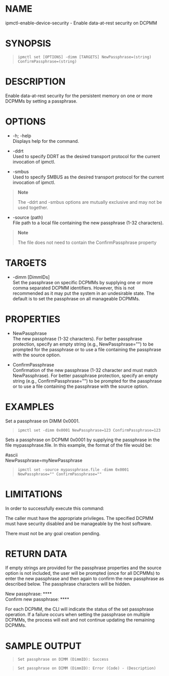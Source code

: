 # NAME

ipmctl-enable-device-security - Enable data-at-rest security on DCPMM

# SYNOPSIS

> 
> 
>     ipmctl set [OPTIONS] -dimm [TARGETS] NewPassphrase=(string)
>     ConfirmPassphrase=(string)

# DESCRIPTION

Enable data-at-rest security for the persistent memory on one or more
DCPMMs by setting a passphrase.

# OPTIONS

  - \-h; -help  
    Displays help for the command.

  - \-ddrt  
    Used to specify DDRT as the desired transport protocol for the
    current invocation of ipmctl.

  - \-smbus  
    Used to specify SMBUS as the desired transport protocol for the
    current invocation of ipmctl.

> **Note**
> 
> The -ddrt and -smbus options are mutually exclusive and may not be
> used together.

  - \-source (path)  
    File path to a local file containing the new passphrase (1-32
    characters).

> **Note**
> 
> The file does not need to contain the ConfirmPassphrase property

# TARGETS

  - \-dimm \[DimmIDs\]  
    Set the passphrase on specific DCPMMs by supplying one or more comma
    separated DCPMM identifiers. However, this is not recommended as it
    may put the system in an undesirable state. The default is to set
    the passphrase on all manageable DCPMMs.

# PROPERTIES

  - NewPassphrase  
    The new passphrase (1-32 characters). For better passphrase
    protection, specify an empty string (e.g., NewPassphrase="") to be
    prompted for the passphrase or to use a file containing the
    passphrase with the source option.

  - ConfirmPassphrase  
    Confirmation of the new passphrase (1-32 character and must match
    NewPassphrase). For better passphrase protection, specify an empty
    string (e.g., ConfirmPassphrase="") to be prompted for the
    passphrase or to use a file containing the passphrase with the
    source option.

# EXAMPLES

Set a passphrase on DIMM 0x0001.

> 
> 
>     ipmctl set -dimm 0x0001 NewPassphrase=123 ConfirmPassphrase=123

Sets a passphrase on DCPMM 0x0001 by supplying the passphrase in the
file mypassphrase.file. In this example, the format of the file would
be:

\#ascii  
NewPassphrase=myNewPassphrase

> 
> 
>     ipmctl set -source mypassphrase.file -dimm 0x0001 NewPassphrase="" ConfirmPassphrase=""

# LIMITATIONS

In order to successfully execute this command:

The caller must have the appropriate privileges. The specified DCPMM
must have security disabled and be manageable by the host software.

There must not be any goal creation pending.

# RETURN DATA

If empty strings are provided for the passphrase properties and the
source option is not included, the user will be prompted (once for all
DCPMMs) to enter the new passphrase and then again to confirm the new
passphrase as described below. The passphrase characters will be hidden.

New passphrase: \*\*\*\*  
Confirm new passphrase: \*\*\*\*

For each DCPMM, the CLI will indicate the status of the set passphrase
operation. If a failure occurs when setting the passphrase on multiple
DCPMMs, the process will exit and not continue updating the remaining
DCPMMs.

# SAMPLE OUTPUT

> 
> 
>     Set passphrase on DIMM (DimmID): Success

> 
> 
>     Set passphrase on DIMM (DimmID): Error (Code) - (Description)
